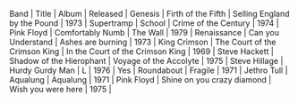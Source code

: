 Band | Title | Album | Released |
Genesis | Firth of the Fifth | Selling England by the Pound | 1973 | 
Supertramp | School | Crime of the Century | 1974 |
Pink Floyd | Comfortably Numb | The Wall | 1979 |
Renaissance | Can you Understand | Ashes are burning | 1973 |
King Crimson | The Court of the Crimson King | In the Court of the Crimson King | 1969 |
Steve Hackett | Shadow of the Hierophant | Voyage of the Accolyte | 1975 |
Steve Hillage | Hurdy Gurdy Man | L | 1976 |
Yes | Roundabout | Fragile | 1971 |
Jethro Tull | Aqualung | Aqualung | 1971 |
Pink Floyd | Shine on you crazy diamond | Wish you were here | 1975 |
